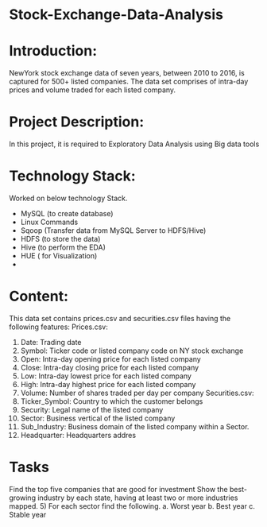 # Stock-Exchange-Data-Analysis
# Introduction: 
NewYork stock exchange data of seven years, between 2010 to 2016, is captured for 500+ listed companies. 
The data set comprises of intra-day prices and volume traded for each listed company.
# Project Description:
In this project, it is required to Exploratory Data Analysis using Big data tools 
# Technology Stack:
Worked on below technology Stack.
- MySQL (to create database)
- Linux Commands
- Sqoop (Transfer data from MySQL Server to HDFS/Hive)
- HDFS (to store the data)
- Hive (to perform the EDA)
- HUE ( for Visualization)
- 
# Content: 
This data set contains prices.csv and securities.csv files having the following 
features:
Prices.csv:
1. Date: Trading date
2. Symbol: Ticker code or listed company code on NY stock exchange
3. Open: Intra-day opening price for each listed company
4. Close: Intra-day closing price for each listed company
5. Low: Intra-day lowest price for each listed company
6. High: Intra-day highest price for each listed company
7. Volume: Number of shares traded per day per company
Securities.csv:
1. Ticker_Symbol: Country to which the customer belongs
2. Security: Legal name of the listed company
3. Sector: Business vertical of the listed company
4. Sub_Industry: Business domain of the listed company within a Sector.
5. Headquarter: Headquarters addres

# Tasks
Find the top five companies that are good for investment
Show the best-growing industry by each state, having at least two or more industries 
mapped.
5) For each sector find the following.
a. Worst year
b. Best year
c. Stable year
